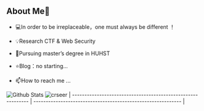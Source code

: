 ## About Me👋
- 💻In order to be irreplaceable，one must always be different ！

- 💡Research  CTF & Web Security

- 🌱Pursuing master’s degree in HUHST

- ⭐️Blog：no starting...

- 📫How to reach me ...

![Github Stats](https://github-readme-stats.vercel.app/api?username=crseer&show_icons=true&theme=gruvbox_light&count_private=true&bg_color=DEG,C2FFD8,465EFB) ![crseer](https://count.getloli.com/get/@crseer?theme=rule34) 
| ------------------------------------------------------------ | ------------------------------------------------------------ |
